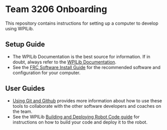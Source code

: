 # Team 3206 Onboarding

This repository contains instructions for setting up a computer to develop using WPILib.

## Setup Guide
* The WPILib Documentation is the best source for information. If in doubt, always refer to the [WPILib Documentation](https://docs.wpilib.org/en/stable/index.html).
* See the [FRC Software Install Guide](2024_FRC_Software_Install.md) for the recommended software and configuration for your computer.

## User Guides
* [Using Git and Github](Using_git_and_GitHub.md) provides more information about how to use these tools to collaborate with the other software developers and coaches on the team.
* See the WPILib [Building and Deploying Robot Code guide](https://docs.wpilib.org/en/stable/docs/software/vscode-overview/deploying-robot-code.html) for instructions on how to build your code and deploy it to the robot.


